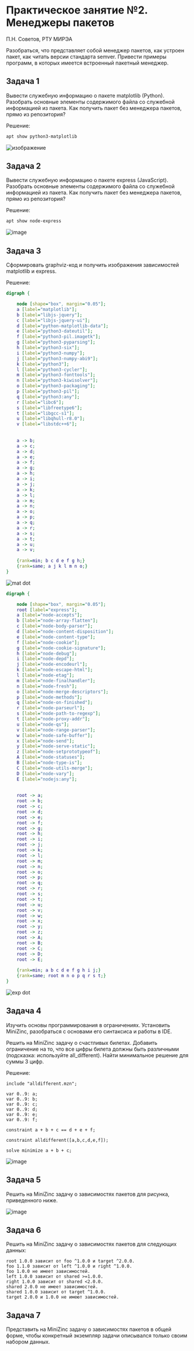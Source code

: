 # Практическое занятие №2. Менеджеры пакетов

П.Н. Советов, РТУ МИРЭА

Разобраться, что представляет собой менеджер пакетов, как устроен пакет, как читать версии стандарта semver. Привести примеры программ, в которых имеется встроенный пакетный менеджер.

## Задача 1

Вывести служебную информацию о пакете matplotlib (Python). Разобрать основные элементы содержимого файла со служебной информацией из пакета. Как получить пакет без менеджера пакетов, прямо из репозитория?

Решение:
```bash
apt show python3-matplotlib
```
![изображение](https://github.com/user-attachments/assets/d8852768-69c7-48f5-9c4e-05f027a7b4fb)


## Задача 2

Вывести служебную информацию о пакете express (JavaScript). Разобрать основные элементы содержимого файла со служебной информацией из пакета. Как получить пакет без менеджера пакетов, прямо из репозитория?

Решение:
```bash
apt show node-express
```
![image](https://github.com/user-attachments/assets/586f9314-232c-4c68-881f-6dcb1808938e)


## Задача 3

Сформировать graphviz-код и получить изображения зависимостей matplotlib и express.

Решение:
```dot
digraph {

    node [shape="box", margin="0.05"];
    a [label="matplotlib"];
    b [label="libjs-jquery"];
    c [label="libjs-jquery-ui"];
    d [label="python-matplotlib-data"];
    e [label="python3-dateutil"];
    f [label="python3-pil.imagetk"];
    g [label="python3-pyparsing"];
    h [label="python3-six"];
    i [label="python3-numpy"];
    j [label="python3-numpy-abi9"];
    k [label="python3"];
    l [label="python3-cycler"];
    m [label="python3-fonttools"];
    n [label="python3-kiwisolver"];
    o [label="python3-packaging"];
    p [label="python3-pil"];
    q [label="python3:any"];
    r [label="libc6"];
    s [label="libfreetype6"];
    t [label="libgcc-s1"];
    u [label="libqhull-r8.0"];
    v [label="libstdc++6"];
    
    
    a -> b;
    a -> c;
    a -> d;
    a -> e;
    a -> f;
    a -> g;
    a -> h;
    a -> i;
    a -> j;
    a -> k;
    a -> l;
    a -> m;
    a -> n;
    a -> o;
    a -> p;
    a -> q;
    a -> r;
    a -> s;
    a -> t;
    a -> u;
    a -> v;
    
    {rank=min; b c d e f g h;}
    {rank=same; a j k l m n o;}
}
```
![mat dot](https://github.com/user-attachments/assets/68d6071f-98ae-4369-9826-5db5c5aaaa52)

```dot
digraph {

    node [shape="box", margin="0.05"];
    root [label="express"];
    a [label="node-accepts"];
    b [label="node-array-flatten"];
    c [label="node-body-parser"];
    d [label="node-content-disposition"];
    e [label="node-content-type"];
    f [label="node-cookie"];
    g [label="node-cookie-signature"];
    h [label="node-debug"];
    i [label="node-depd"];
    j [label="node-encodeurl"];
    k [label="node-escape-html"];
    l [label="node-etag"];
    m [label="node-finalhandler"];
    n [label="node-fresh"];
    o [label="node-merge-descriptors"];
    p [label="node-methods"];
    q [label="node-on-finished"];
    r [label="node-parseurl"];
    s [label="node-path-to-regexp"];
    t [label="node-proxy-addr"];
    u [label="node-qs"];
    v [label="node-range-parser"];
    w [label="node-safe-buffer"];
    x [label="node-send"];
    y [label="node-serve-static"];
    z [label="node-setprototypeof"];
    A [label="node-statuses"];
    B [label="node-type-is"];
    C [label="node-utils-merge"];
    D [label="node-vary"];
    E [label="nodejs:any"];
    
    
    root -> a;
    root -> b;
    root -> c;
    root -> d;
    root -> e;
    root -> f;
    root -> g;
    root -> h;
    root -> i;
    root -> j;
    root -> k;
    root -> l;
    root -> m;
    root -> n;
    root -> o;
    root -> p;
    root -> q;
    root -> r;
    root -> s;
    root -> t;
    root -> u;
    root -> v;
    root -> w;
    root -> x;
    root -> y;
    root -> z;
    root -> A;
    root -> B;
    root -> C;
    root -> D;
    root -> E;
    
    {rank=min; a b c d e f g h i j;}
    {rank=same; root m n o p q r s t;}
}
```
![exp dot](https://github.com/user-attachments/assets/c472ea00-48b0-406b-bbae-42a8b22188e2)


## Задача 4

Изучить основы программирования в ограничениях. Установить MiniZinc, разобраться с основами его синтаксиса и работы в IDE.

Решить на MiniZinc задачу о счастливых билетах. Добавить ограничение на то, что все цифры билета должны быть различными (подсказка: используйте all_different). Найти минимальное решение для суммы 3 цифр.

Решение:
```MiniZinc
include "alldifferent.mzn";

var 0..9: a;
var 0..9: b;
var 0..9: c;
var 0..9: d;
var 0..9: e;
var 0..9: f;

constraint a + b + c == d + e + f;

constraint alldifferent([a,b,c,d,e,f]);

solve minimize a + b + c;
```
![image](https://github.com/user-attachments/assets/71abc48d-6dca-4bf9-bcf8-07d6e973cae3)


## Задача 5

Решить на MiniZinc задачу о зависимостях пакетов для рисунка, приведенного ниже.

![image](https://github.com/user-attachments/assets/3d0b5c4c-b8fa-419e-a6f3-8d797e1404ae)


## Задача 6

Решить на MiniZinc задачу о зависимостях пакетов для следующих данных:

```
root 1.0.0 зависит от foo ^1.0.0 и target ^2.0.0.
foo 1.1.0 зависит от left ^1.0.0 и right ^1.0.0.
foo 1.0.0 не имеет зависимостей.
left 1.0.0 зависит от shared >=1.0.0.
right 1.0.0 зависит от shared <2.0.0.
shared 2.0.0 не имеет зависимостей.
shared 1.0.0 зависит от target ^1.0.0.
target 2.0.0 и 1.0.0 не имеют зависимостей.
```

## Задача 7

Представить на MiniZinc задачу о зависимостях пакетов в общей форме, чтобы конкретный экземпляр задачи описывался только своим набором данных.
